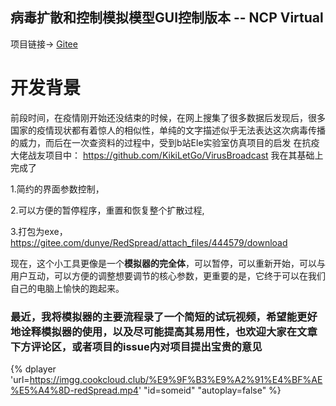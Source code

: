 
## 病毒扩散和控制模拟模型GUI控制版本 -- NCP Virtual 

项目链接-> [Gitee](https://gitee.com/dunye/RedSpread)

# 开发背景

前段时间，在疫情刚开始还没结束的时候，在网上搜集了很多数据后发现后，很多国家的疫情现状都有着惊人的相似性，单纯的文字描述似乎无法表达这次病毒传播的威力，而后在一次查资料的过程中，受到b站Ele实验室仿真项目的启发
在抗疫大佬战友项目中： https://github.com/KikiLetGo/VirusBroadcast
我在其基础上完成了 <br>

1.简约的界面参数控制，<br>

2.可以方便的暂停程序，重置和恢复整个扩散过程,<br>

3.打包为exe，
 https://gitee.com/dunye/RedSpread/attach_files/444579/download

现在，这个小工具更像是一个<b>模拟器的完全体</b>，可以暂停，可以重新开始，可以与用户互动，可以方便的调整想要调节的核心参数，更重要的是，它终于可以在我们自己的电脑上愉快的跑起来。

### 最近，我将模拟器的主要流程录了一个简短的试玩视频，希望能更好地诠释模拟器的使用，以及尽可能提高其易用性，也欢迎大家在文章下方评论区，或者项目的issue内对项目提出宝贵的意见

{% dplayer 'url=https://imgg.cookcloud.club/%E9%9F%B3%E9%A2%91%E4%BF%AE%E5%A4%8D-redSpread.mp4' "id=someid"  "autoplay=false" %}

